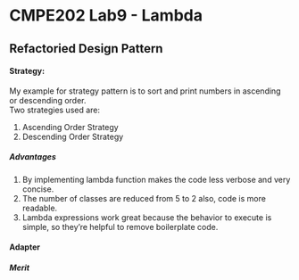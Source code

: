 # CMPE202 Lab9 - Lambda

## Refactoried Design Pattern 

#### Strategy: 
My example for strategy pattern is to sort and print numbers in ascending or descending order.  
Two strategies used are:
1. Ascending Order Strategy
2. Descending Order Strategy

##### Advantages
1. By implementing lambda function makes the code less verbose and very concise. 
2. The number of classes are reduced from 5 to 2 also, code is more readable. 
3. Lambda expressions work great because the behavior to execute is simple, so they’re helpful to remove boilerplate code.

#### Adapter


##### Merit


```
